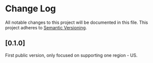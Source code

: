 # Change Log
All notable changes to this project will be documented in this file.
This project adheres to [Semantic Versioning](http://semver.org/).

## [0.1.0]
First public version, only focused on supporting one region - US.